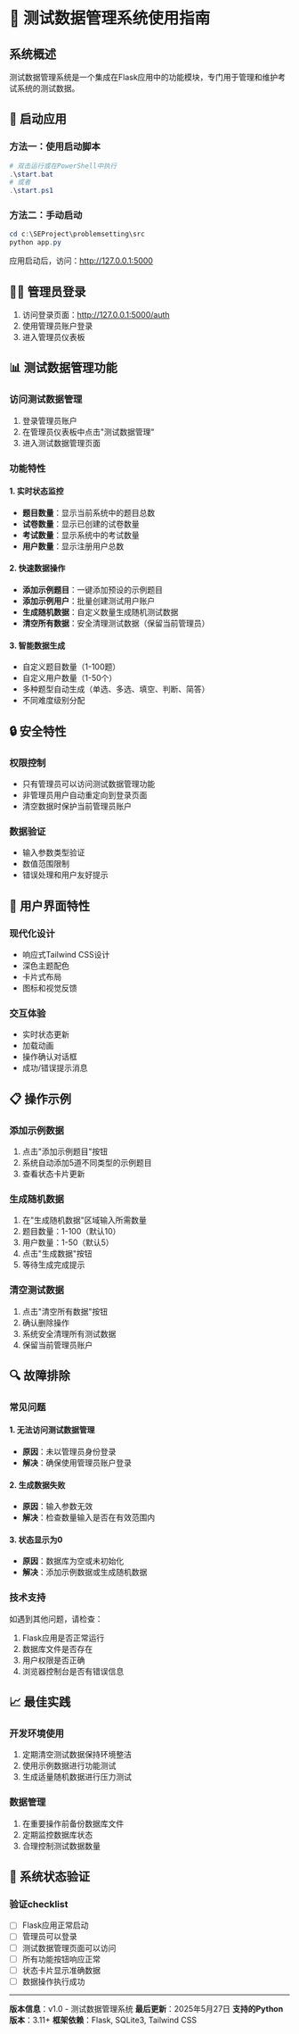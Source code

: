 # 🚀 测试数据管理系统使用指南

## 系统概述

测试数据管理系统是一个集成在Flask应用中的功能模块，专门用于管理和维护考试系统的测试数据。

## 🔧 启动应用

### 方法一：使用启动脚本
```powershell
# 双击运行或在PowerShell中执行
.\start.bat
# 或者
.\start.ps1
```

### 方法二：手动启动
```powershell
cd c:\SEProject\problemsetting\src
python app.py
```

应用启动后，访问：http://127.0.0.1:5000

## 👨‍💼 管理员登录

1. 访问登录页面：http://127.0.0.1:5000/auth
2. 使用管理员账户登录
3. 进入管理员仪表板

## 📊 测试数据管理功能

### 访问测试数据管理
1. 登录管理员账户
2. 在管理员仪表板中点击"测试数据管理"
3. 进入测试数据管理页面

### 功能特性

#### 1. 实时状态监控
- **题目数量**：显示当前系统中的题目总数
- **试卷数量**：显示已创建的试卷数量
- **考试数量**：显示系统中的考试数量
- **用户数量**：显示注册用户总数

#### 2. 快速数据操作
- **添加示例题目**：一键添加预设的示例题目
- **添加示例用户**：批量创建测试用户账户
- **生成随机数据**：自定义数量生成随机测试数据
- **清空所有数据**：安全清理测试数据（保留当前管理员）

#### 3. 智能数据生成
- 自定义题目数量（1-100题）
- 自定义用户数量（1-50个）
- 多种题型自动生成（单选、多选、填空、判断、简答）
- 不同难度级别分配

## 🔒 安全特性

### 权限控制
- 只有管理员可以访问测试数据管理功能
- 非管理员用户自动重定向到登录页面
- 清空数据时保护当前管理员账户

### 数据验证
- 输入参数类型验证
- 数值范围限制
- 错误处理和用户友好提示

## 🎨 用户界面特性

### 现代化设计
- 响应式Tailwind CSS设计
- 深色主题配色
- 卡片式布局
- 图标和视觉反馈

### 交互体验
- 实时状态更新
- 加载动画
- 操作确认对话框
- 成功/错误提示消息

## 📋 操作示例

### 添加示例数据
1. 点击"添加示例题目"按钮
2. 系统自动添加5道不同类型的示例题目
3. 查看状态卡片更新

### 生成随机数据
1. 在"生成随机数据"区域输入所需数量
2. 题目数量：1-100（默认10）
3. 用户数量：1-50（默认5）
4. 点击"生成数据"按钮
5. 等待生成完成提示

### 清空测试数据
1. 点击"清空所有数据"按钮
2. 确认删除操作
3. 系统安全清理所有测试数据
4. 保留当前管理员账户

## 🔍 故障排除

### 常见问题

#### 1. 无法访问测试数据管理
- **原因**：未以管理员身份登录
- **解决**：确保使用管理员账户登录

#### 2. 生成数据失败
- **原因**：输入参数无效
- **解决**：检查数量输入是否在有效范围内

#### 3. 状态显示为0
- **原因**：数据库为空或未初始化
- **解决**：添加示例数据或生成随机数据

### 技术支持

如遇到其他问题，请检查：
1. Flask应用是否正常运行
2. 数据库文件是否存在
3. 用户权限是否正确
4. 浏览器控制台是否有错误信息

## 📈 最佳实践

### 开发环境使用
1. 定期清空测试数据保持环境整洁
2. 使用示例数据进行功能测试
3. 生成适量随机数据进行压力测试

### 数据管理
1. 在重要操作前备份数据库文件
2. 定期监控数据库状态
3. 合理控制测试数据数量

## 🎯 系统状态验证

### 验证checklist
- [ ] Flask应用正常启动
- [ ] 管理员可以登录
- [ ] 测试数据管理页面可以访问
- [ ] 所有功能按钮响应正常
- [ ] 状态卡片显示准确数据
- [ ] 数据操作执行成功

---

**版本信息**：v1.0 - 测试数据管理系统
**最后更新**：2025年5月27日
**支持的Python版本**：3.11+
**框架依赖**：Flask, SQLite3, Tailwind CSS
